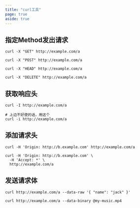 ```yaml
---
title: "curl工具"
page: true
aside: true
---
```


## 指定Method发出请求
```shell 
curl -X "GET" http://example.com/a

curl -X "POST" http://example.com/a

curl -X "HEAD" http://example.com/a

curl -X "DELETE" http://example.com/a
```

## 获取响应头
```shell 
curl -I http://example.com/a

# 上边不好使的话，用这个
curl -i http://example.com/a
```

## 添加请求头
```shell 
curl -H 'Origin: http://b.example.com' http://example.com/a

curl -H 'Origin: http://b.example.com' \
  -H 'Accept: *' \
  http://example.com/a
```

## 发送请求体
```shell 
curl http://example.com/a --data-raw '{ "name": "jack" }'

curl http://example.com/a --data-binary @my-music.mp4
```
